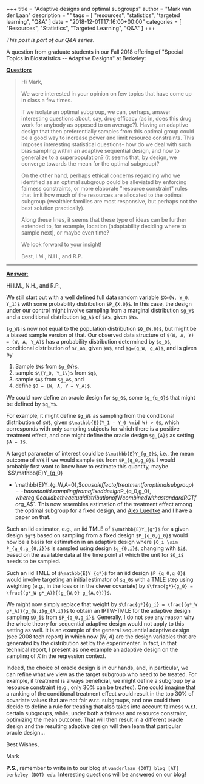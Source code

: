 +++
title = "Adaptive designs and optimal subgroups"
author = "Mark van der Laan"
description = ""
tags = [
    "resources",
    "statistics",
    "targeted learning",
    "Q&A"
]
date = "2018-12-01T17:16:00+00:00"
categories = [
    "Resources",
    "Statistics",
    "Targeted Learning",
    "Q&A"
]
+++

_This post is part of our Q&A series._

A question from graduate students in our Fall 2018 offering of "Special Topics
in Biostatistics -- Adaptive Designs" at Berkeley:

<u>**Question:**</u>

> Hi Mark,
>
> We were interested in your opinion on few topics that have come up in class
> a few times.
>
> If we isolate an optimal subgroup, we can, perhaps, answer interesting
> questions about, say, drug efficacy (as in, does this drug work for anybody
> as opposed to on average?). Having an adaptive design that then
> preferentially samples from this optimal group could be a good way to increase
> power and limit resource constraints. This imposes interesting statistical
> questions- how do we deal with such bias sampling within an adaptive
> sequential design, and how to generalize to a superpopulation? (it seems that,
> by design, we converge towards the mean for the optimal subgroup)?
>
> On the other hand, perhaps ethical concerns regarding who we identified as
> an optimal subgroup could be alleviated by enforcing fairness constraints, or
> more elaborate "resource constraint" rules that limit how much of the
> resources are allocated to the optimal subgroup (wealthier families are most
> responsive, but perhaps not the best solution practically).
>
> Along these lines, it seems that these type of ideas can be further extended
> to, for example, location (adaptability deciding where to sample next), or
> maybe even time?
>
> We look forward to your insight!
>
> Best,
> I.M., N.H., and R.P.


---


<u>**Answer:**</u>

Hi I.M., N.H., and R.P.,

We still start out with a well defined full data random variable `$X=(W, Y_0,
Y_1)$` with some probability distribution `$P_{X,0}$`. In this case, the
design under our control might involve sampling from a marginal distribution
`$g_W$` and a conditional distribution `$g_A$` of `$A$`, given `$W$`.

`$g_W$` is now not equal to the population distribution `$Q_{W,0}$`, but might
be a biased sample version of that. Our observed data structure of `$(W, A, Y)
= (W, A, Y_A)$` has a probability distribution determined by `$q_0$`,
conditional distribution of `$Y_a$`, given `$W$`, and `$g=(g_W, g_A)$`, and is
given by

1. Sample `$W$` from `$g_{W}$`,
2. sample `$\{Y_0, Y_1\}$` from `$q$`,
3. sample `$A$` from `$g_a$`, and
4. define `$O = (W, A, Y = Y_A)$`.

We could now define an oracle design for `$g_0$`, some `$g_{q_0}$` that might be
defined by `$q_Y$`.

For example, it might define `$g_W$` as sampling from the conditional
distribution of `$W$`, given `$\mathbb{E}(Y_1 - Y_0 \mid W) > 0$`, which
corresponds with only sampling subjects for which there is a positive treatment
effect, and one might define the oracle design `$g_{A}$` as setting `$A = 1$`.

A target parameter of interest could be `$\mathbb{E}Y_{g_0}$`, i.e., the mean
outcome of `$Y$` if we would sample `$O$` from `$P_{q_0,g_0}$`. I would probably
first want to know how to estimate this quantity, maybe `$$\mathbb{E}Y_{g_0}
- \mathbb{E}Y_{g_W,A=0},$$` causal effect of treatment for optimal subgroup)
-- based on iid. sampling from a fixed design `$P_{q_0,g_0}$`, where `$g_0$`
could be the actual distribution of `$W$` combined with a standard RCT for
`$g_A$`. This now resembles estimation of the treatment effect among the optimal
subgroup for a fixed design, and [Alex Luedtke](http://www.alexluedtke.com/) and
I have a paper on that.

Such an iid estimator, e.g., an iid TMLE of `$\mathbb{E}Y_{g*}$` for a given
design `$g*$` based on sampling from a fixed design `$P_{q_0,g_0}$` would now be
a basis for estimation in an adaptive design where `$O_i \sim P_{q_0,g_{0,i}}$`
is sampled using design `$g_{0,i}$`, changing with `$i$`, based on the available
data at the time point at which the unit for `$O_i$` needs to be sampled.

Such an iid TMLE of `$\mathbb{E}Y_{g*}$` for an iid design `$P_{q_0,g_0}$` would
involve targeting an initial estimator of `$q_0$` with a TMLE step using
weighting (e.g., in the loss or in the clever covariate) by `$\frac{g*}{g_0}
= \frac{(g*_W g*_A)}{(g_{W,0} g_{A,0})}$`.

We might now simply replace that weight by `$\frac{g*}{g_i} = \frac{(g*_W
g*_A)}{g_{W,i}g_{A,i}}$` to obtain an IPTW-TMLE for the adaptive design sampling
`$O_i$` from `$P_{q_0,g_i}$`. Generally, I do not see any reason why the whole
theory for sequential adaptive design would not apply to this setting as well.
It is an example of the general sequential adaptive design (see 2008 tech
report) in which now $(W,A)$ are the design variables that are generated by
the distribution set by the experimenter. In fact, in that technical report,
I present as one example an adaptive design on the sampling of $X$ in the
regression context.

Indeed, the choice of oracle design is in our hands, and, in particular, we can
refine what we view as the target subgroup who need to be treated. For example,
if treatment is always beneficial, we might define a subgroup by a resource
constraint (e.g., only 30% can be treated). One could imagine that a ranking of
the conditional treatment effect would result in the top 30% of covariate values
that are not fair w.r.t. subgroups, and one could then decide to define a rule
for treating that also takes into account fairness w.r.t. certain subgroups,
while, under both a fairness and resource constraint, optimizing the mean
outcome. That will then result in a different oracle design and the resulting
adaptive design will then learn that particular oracle design...

Best Wishes,

Mark

__P.S.__, remember to write in to our blog at `vanderlaan (DOT) blog [AT]
berkeley (DOT) edu`. Interesting questions will be answered on our blog!

